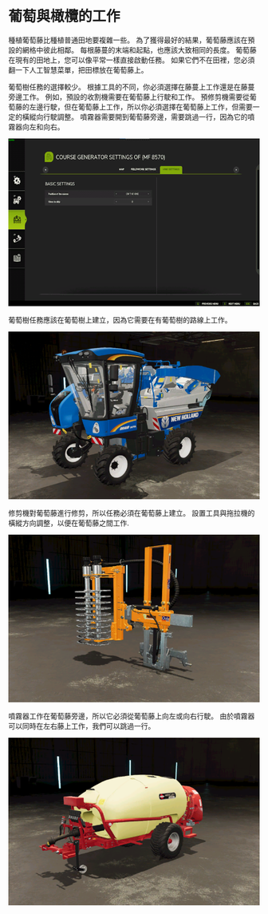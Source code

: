 # 葡萄與橄欖的工作


種植葡萄藤比種植普通田地要複雜一些。
為了獲得最好的結果，葡萄藤應該在預設的網格中彼此相鄰。
每根藤蔓的末端和起點，也應該大致相同的長度。
葡萄藤在現有的田地上，您可以像平常一樣直接啟動任務。
如果它們不在田裡，您必須翻一下人工智慧菜單，把田標放在葡萄藤上。



葡萄樹任務的選擇較少。
根據工具的不同，你必須選擇在藤蔓上工作還是在藤蔓旁邊工作。
例如，預設的收割機需要在葡萄藤上行駛和工作。
     預修剪機需要從葡萄藤的左邊行駛，但在葡萄藤上工作，所以你必須選擇在葡萄藤上工作，但需要一定的橫縱向行駛調整。
     噴霧器需要開到葡萄藤旁邊，需要跳過一行，因為它的噴霧器向左和向右。


![Image](/translation_data/vineworkgen_0_0_765_510.png)


葡萄樹任務應該在葡萄樹上建立，因為它需要在有葡萄樹的路線上工作。


![Image](/translation_data/vineworkharvest_0_0_765_510.png)


修剪機對葡萄藤進行修剪，所以任務必須在葡萄藤上建立。
設置工具與拖拉機的橫縱方向調整，以便在葡萄藤之間工作.


![Image](/translation_data/vineworkpruner_0_0_765_510.png)


噴霧器工作在葡萄藤旁邊，所以它必須從葡萄藤上向左或向右行駛。
由於噴霧器可以同時在左右藤上工作，我們可以跳過一行。


![Image](/translation_data/vineworkspray_0_0_765_510.png)

